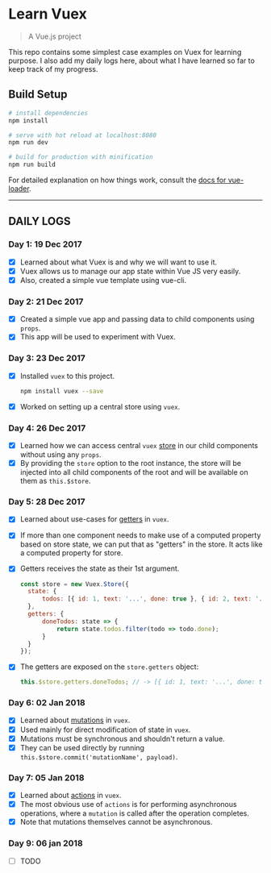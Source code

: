 # Learn Vuex

> A Vue.js project

This repo contains some simplest case examples on Vuex for learning purpose. I also add my daily logs here, about what I have learned so far to keep track of my progress.

## Build Setup

```bash
# install dependencies
npm install

# serve with hot reload at localhost:8080
npm run dev

# build for production with minification
npm run build
```

For detailed explanation on how things work, consult the [docs for vue-loader](http://vuejs.github.io/vue-loader).

---

## DAILY LOGS

### Day 1: 19 Dec 2017

* [x] Learned about what Vuex is and why we will want to use it.
* [x] Vuex allows us to manage our app state within Vue JS very easily.
* [x] Also, created a simple vue template using vue-cli.

### Day 2: 21 Dec 2017

* [x] Created a simple vue app and passing data to child components using `props`.
* [x] This app will be used to experiment with Vuex.

### Day 3: 23 Dec 2017

* [x] Installed `vuex` to this project.

  ```bash
  npm install vuex --save
  ```

* [x] Worked on setting up a central store using `vuex`.

### Day 4: 26 Dec 2017

* [x] Learned how we can access central `vuex` [store][vuex-state] in our child components without using any `props`.
* [x] By providing the `store` option to the root instance, the store will be injected into all child components of the root and will be available on them as `this.$store`.

### Day 5: 28 Dec 2017

* [x] Learned about use-cases for [getters][getters] in `vuex`.
* [x] If more than one component needs to make use of a computed property based on store state, we can put that as "getters" in the store. It acts like a computed property for store.
* [x] Getters receives the state as their 1st argument.

  ```js
  const store = new Vuex.Store({
  	state: {
  		todos: [{ id: 1, text: '...', done: true }, { id: 2, text: '...', done: false }]
  	},
  	getters: {
  		doneTodos: state => {
  			return state.todos.filter(todo => todo.done);
  		}
  	}
  });
  ```

* [x] The getters are exposed on the `store.getters` object:
  ```js
  this.$store.getters.doneTodos; // -> [{ id: 1, text: '...', done: true }]
  ```

### Day 6: 02 Jan 2018

* [x] Learned about [mutations][mutations] in `vuex`.
* [x] Used mainly for direct modification of state in `vuex`.
* [x] Mutations must be synchronous and shouldn't return a value.
* [x] They can be used directly by running `this.$store.commit('mutationName', payload)`.

### Day 7: 05 Jan 2018

* [x] Learned about [actions][actions] in `vuex`.
* [x] The most obvious use of `actions` is for performing asynchronous operations, where a `mutation` is called after the operation completes.
* [x] Note that mutations themselves cannot be asynchronous.

### Day 9: 06 jan 2018

* [ ] TODO

<!-- All links are added here -->

[vuex-state]: https://vuex.vuejs.org/en/state.html
[getters]: https://vuex.vuejs.org/en/getters.html
[mutations]: https://vuex.vuejs.org/en/mutations.html
[actions]: https://vuex.vuejs.org/en/actions.html
